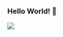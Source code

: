 ### Hello World! 👋
<img align="center" src="https://github-readme-stats.vercel.app/api/<CARD_TYPE>/?username=<alefsilvaf>&theme=<THEME_NAME>" />
